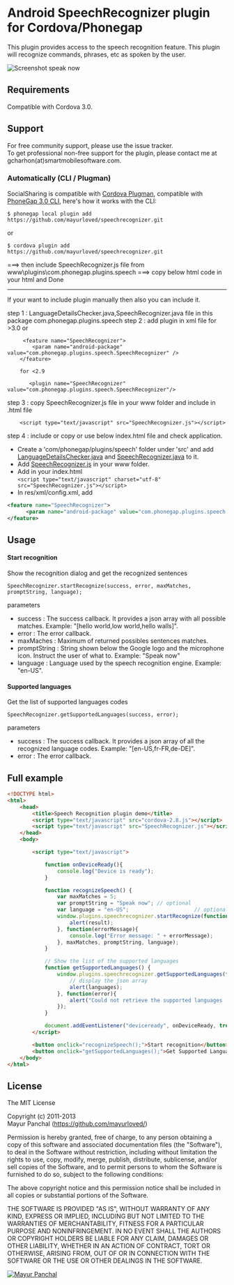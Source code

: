 Android SpeechRecognizer plugin for Cordova/Phonegap
===================================
This plugin provides access to the speech recognition feature. This plugin will recognize commands, phrases, etc as spoken by the user.

![Screenshot speak now](/screenshots/speaknow.png "Speak now")

Requirements
-------------

Compatible with Cordova 3.0.

Support
---------------------
For free community support, please use the issue tracker.  
To get professional non-free support for the plugin, please contact me at gcharhon(at)smartmobilesoftware.com.



### Automatically (CLI / Plugman)
SocialSharing is compatible with [Cordova Plugman](https://github.com/apache/cordova-plugman), compatible with [PhoneGap 3.0 CLI](http://docs.phonegap.com/en/3.0.0/guide_cli_index.md.html#The%20Command-line%20Interface_add_features), here's how it works with the CLI:

```
$ phonegap local plugin add https://github.com/mayurloved/speechrecognizer.git
```
or
```
$ cordova plugin add https://github.com/mayurloved/speechrecognizer.git
```

===> then include SpeechRecognizer.js file from www\plugins\com.phonegap.plugins.speech
===> copy below html code in your html and Done


----------------------------------------------- 
If your want to include plugin manually then also you can include it.

step 1 : LanguageDetailsChecker.java,SpeechRecognizer.java file in this package  com.phonegap.plugins.speech
step 2 : add plugin in xml file
for >3.0 or
```	
	 <feature name="SpeechRecognizer">
        <param name="android-package" value="com.phonegap.plugins.speech.SpeechRecognizer" />
    </feature>
	
	for <2.9 

	   <plugin name="SpeechRecognizer" value="com.phonegap.plugins.speech.SpeechRecognizer"/>
```
step 3 : copy SpeechRecognizer.js file in your www folder and include in .html file 
```
	<script type="text/javascript" src="SpeechRecognizer.js"></script>
``` 
step 4 : include or copy or use below index.html file and check application.

 	
* Create a 'com/phonegap/plugins/speech' folder under 'src' and add [LanguageDetailsChecker.java](LanguageDetailsChecker.java) and [SpeechRecognizer.java](SpeechRecognizer.java) to it.
* Add [SpeechRecognizer.js](SpeechRecognizer.js) in your www folder.  
* Add in your index.html  
`<script type="text/javascript" charset="utf-8" src="SpeechRecognizer.js"></script>`  
* In res/xml/config.xml, add 

```xml
<feature name="SpeechRecognizer">  
      <param name="android-package" value="com.phonegap.plugins.speech.SpeechRecognizer"/>  
</feature> 
```    

Usage
-------

#### Start recognition
Show the recognition dialog and get the recognized sentences

    SpeechRecognizer.startRecognize(success, error, maxMatches, promptString, language);
parameters
* success : The success callback. It provides a json array with all possible matches. Example: "[hello world,low world,hello walls]".
* error : The error callback.
* maxMaches : Maximum of returned possibles sentences matches.
* promptString : String shown below the Google logo and the microphone icon. Instruct the user of what to. Example: "Speak now"
* language : Language used by the speech recognition engine. Example: "en-US".

#### Supported languages
Get the list of supported languages codes

    SpeechRecognizer.getSupportedLanguages(success, error);
parameters
* success : The success callback. It provides a json array of all the recognized language codes. Example: "[en-US,fr-FR,de-DE]".
* error : The error callback.

Full example
----------------
```html
<!DOCTYPE html>
<html>
    <head>
        <title>Speech Recognition plugin demo</title>
        <script type="text/javascript" src="cordova-2.8.js"></script>
        <script type="text/javascript" src="SpeechRecognizer.js"></script>
    </head>
    <body>

        <script type="text/javascript">

            function onDeviceReady(){
                console.log("Device is ready");
            }

            function recognizeSpeech() {
                var maxMatches = 5;
                var promptString = "Speak now";	// optional
                var language = "en-US";						// optional
                window.plugins.speechrecognizer.startRecognize(function(result){
                    alert(result);
                }, function(errorMessage){
                    console.log("Error message: " + errorMessage);
                }, maxMatches, promptString, language);
            }

            // Show the list of the supported languages
            function getSupportedLanguages() {
                window.plugins.speechrecognizer.getSupportedLanguages(function(languages){
                    // display the json array
                    alert(languages);
                }, function(error){
                    alert("Could not retrieve the supported languages : " + error);
                });
            }

            document.addEventListener("deviceready", onDeviceReady, true);
        </script>

        <button onclick="recognizeSpeech();">Start recognition</button>
        <button onclick="getSupportedLanguages();">Get Supported Languages</button>
    </body>
</html>
```

License
----------------

The MIT License

Copyright (c) 2011-2013  
Mayur Panchal (https://github.com/mayurloved/)  


Permission is hereby granted, free of charge, to any person obtaining a copy of this software and associated documentation files (the "Software"), to deal in the Software without restriction, including without limitation the rights to use, copy, modify, merge, publish, distribute, sublicense, and/or sell copies of the Software, and to permit persons to whom the Software is furnished to do so, subject to the following conditions:

The above copyright notice and this permission notice shall be included in all copies or substantial portions of the Software.

THE SOFTWARE IS PROVIDED "AS IS", WITHOUT WARRANTY OF ANY KIND, EXPRESS OR IMPLIED, INCLUDING BUT NOT LIMITED TO THE WARRANTIES OF MERCHANTABILITY, FITNESS FOR A PARTICULAR PURPOSE AND NONINFRINGEMENT. IN NO EVENT SHALL THE AUTHORS OR COPYRIGHT HOLDERS BE LIABLE FOR ANY CLAIM, DAMAGES OR OTHER LIABILITY, WHETHER IN AN ACTION OF CONTRACT, TORT OR OTHERWISE, ARISING FROM, OUT OF OR IN CONNECTION WITH THE SOFTWARE OR THE USE OR OTHER DEALINGS IN THE SOFTWARE.

[![Mayur Panchal](http://excellentwebworld.com/wp-content/uploads/2013/07/logo.png)](http://www.excellentwebworld.com/ "Blogging")